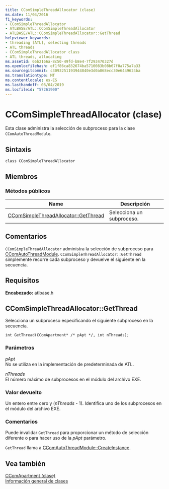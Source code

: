 ```yaml
---
title: CComSimpleThreadAllocator (clase)
ms.date: 11/04/2016
f1_keywords:
- CComSimpleThreadAllocator
- ATLBASE/ATL::CComSimpleThreadAllocator
- ATLBASE/ATL::CComSimpleThreadAllocator::GetThread
helpviewer_keywords:
- threading [ATL], selecting threads
- ATL threads
- CComSimpleThreadAllocator class
- ATL threads, allocating
ms.assetid: 66b2166a-8c50-49fd-b8e4-7f293470327d
ms.openlocfilehash: ef1f86ca832674ba5710083b08b67f0a775a7a33
ms.sourcegitcommit: c3093251193944840e3d0a068ecc30e6449624ba
ms.translationtype: MT
ms.contentlocale: es-ES
ms.lasthandoff: 03/04/2019
ms.locfileid: "57261900"
---
```

# <a name="ccomsimplethreadallocator-class"></a>CComSimpleThreadAllocator (clase)

Esta clase administra la selección de subproceso para la clase `CComAutoThreadModule`.

## <a name="syntax"></a>Sintaxis

```
class CComSimpleThreadAllocator
```

## <a name="members"></a>Miembros

### <a name="public-methods"></a>Métodos públicos

|Name|Descripción|
|----------|-----------------|
|[CComSimpleThreadAllocator::GetThread](#getthread)|Selecciona un subproceso.|

## <a name="remarks"></a>Comentarios

`CComSimpleThreadAllocator` administra la selección de subproceso para [CComAutoThreadModule](../../atl/reference/ccomautothreadmodule-class.md). `CComSimpleThreadAllocator::GetThread` simplemente recorre cada subproceso y devuelve el siguiente en la secuencia.

## <a name="requirements"></a>Requisitos

**Encabezado:** atlbase.h

##  <a name="getthread"></a>  CComSimpleThreadAllocator::GetThread

Selecciona un subproceso especificando el siguiente subproceso en la secuencia.

```
int GetThread(CComApartment* /* pApt */, int nThreads);
```

### <a name="parameters"></a>Parámetros

*pApt*<br/>
No se utiliza en la implementación de predeterminada de ATL.

*nThreads*<br/>
El número máximo de subprocesos en el módulo del archivo EXE.

### <a name="return-value"></a>Valor devuelto

Un entero entre cero y (*nThreads* - 1). Identifica uno de los subprocesos en el módulo del archivo EXE.

### <a name="remarks"></a>Comentarios

Puede invalidar `GetThread` para proporcionar un método de selección diferente o para hacer uso de la *pApt* parámetro.

`GetThread` llama a [CComAutoThreadModule::CreateInstance](../../atl/reference/ccomautothreadmodule-class.md#createinstance).

## <a name="see-also"></a>Vea también

[CComApartment (clase)](../../atl/reference/ccomapartment-class.md)<br/>
[Información general de clases](../../atl/atl-class-overview.md)
